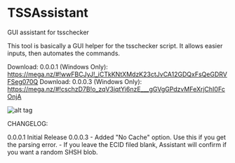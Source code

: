 # TSSAssistant
GUI assistant for tsschecker

This tool is basically a GUI helper for the tsschecker script. It allows easier inputs, then automates the commands.

Download: 0.0.0.1 (Windows Only): https://mega.nz/#!wwFBCJyJ!_iCTkKNtXMdzK23ctJvCA12GDQxFsQeGDRVFSeg070Q
Download: 0.0.0.3 (Windows Only): https://mega.nz/#!cschzD7B!o_zqV3iqtYi6nzE___gGVgGPdzvMFeXrjChI0FcOnjA

![alt tag](http://i.imgur.com/WeISBFT.png)

CHANGELOG:

0.0.0.1
    Initial Release
0.0.0.3
    - Added "No Cache" option. Use this if you get the parsing error.
    - If you leave the ECID filed blank, Assistant will confirm if you want a random SHSH blob.
